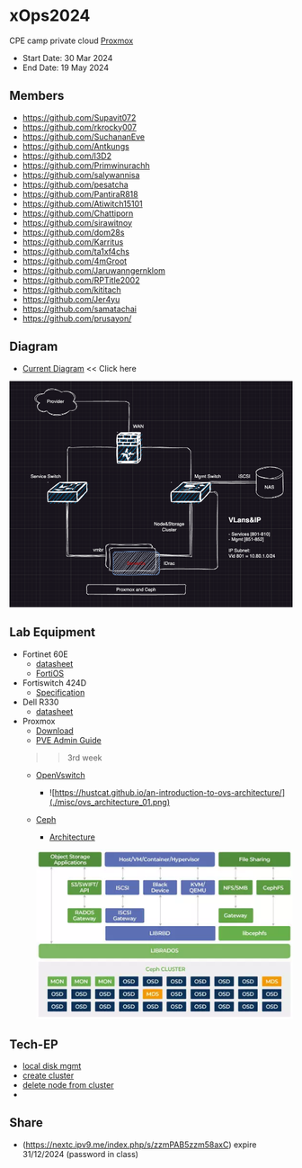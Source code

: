 # xOps2024
 CPE camp private cloud [Proxmox](https://www.proxmox.com/en/proxmox-virtual-environment/features)
 - Start Date: 30 Mar 2024
 - End Date: 19 May 2024

 ## Members
 - https://github.com/Supavit072
 - https://github.com/rkrocky007
 - https://github.com/SuchananEve
 - https://github.com/Antkungs
 - https://github.com/l3D2
 - https://github.com/Primwinurachh
 - https://github.com/salywannisa
 - https://github.com/pesatcha
 - https://github.com/PantiraR818
 - https://github.com/Atiwitch15101
 - https://github.com/Chattiporn
 - https://github.com/sirawitnoy
 - https://github.com/dom28s
 - https://github.com/Karritus
 - https://github.com/ta1xf4chs
 - https://github.com/4mGroot
 - https://github.com/Jaruwanngernklom
 - https://github.com/RPTitle2002
 - https://github.com/kititach
 - https://github.com/Jer4yu
 - https://github.com/samatachai
 - https://github.com/prusayon/

## Diagram

- [Current Diagram](https://viewer.diagrams.net/?tags=%7B%7D&highlight=0000ff&edit=_blank&layers=1&nav=1&title=proxmox24.drawio#Uhttps%3A%2F%2Fraw.githubusercontent.com%2Fpitimon%2FxOps2024%2Fmain%2Fmisc%2Fproxmox24.drawio#%7B%22pageId%22%3A%22ztWUro-rzghUD-m8kAbv%22%7D) << Click here

![Diagram Lab](./misc/xOps_Dia01.png)

## Lab Equipment
- Fortinet 60E 
  - [datasheet](https://www.firewalls.com/pub/media/wysiwyg/datasheets/Fortinet/FG-FW-60E.pdf)
  - [FortiOS](https://docs.fortinet.com/product/fortigate/hardware)
- Fortiswitch 424D
  - [Specification](https://www.avfirewalls.com.au/FortiSwitch-424D.asp)
- Dell R330
  - [datasheet](https://i.dell.com/sites/csdocuments/Shared-Content_data-Sheets_Documents/en/aa/Dell_PowerEdge_R330_SpecSheet_final.pdf)
- Proxmox
  - [Download](https://www.proxmox.com/en/downloads)
  - [PVE Admin Guide](https://pve.proxmox.com/pve-docs/pve-admin-guide.html) 
  >> 3rd week 
  - [OpenVswitch](https://docs.openvswitch.org/en/latest/intro/what-is-ovs/)
    - ![https://hustcat.github.io/an-introduction-to-ovs-architecture/](./misc/ovs_architecture_01.png)
  
  - [Ceph](https://insujang.github.io/2020-08-30/introduction-to-ceph/)
    - [Architecture](https://docs.ceph.com/en/latest/architecture/)
  

    ![](./misc/Ceph-cluster_blog-storage.webp)

## Tech-EP
- [local disk mgmt](https://www.loom.com/share/c29fabd6cdaf4325b36229faf555ceb4?sid=acb01e2e-b193-48d9-a227-ee720552fde1)
- [create cluster](https://www.loom.com/share/a1b90bcfd03140f188fcf1acc0e6e5bb?sid=14cb5774-2b1f-468b-b49a-5c8fb067b100)
- [delete node from cluster](https://www.loom.com/share/8585a75afff149e4b8fefcf045c973f8?sid=de60082b-316d-4813-9464-edbd694305c3)
- 
## Share
- (https://nextc.ipv9.me/index.php/s/zzmPAB5zzm58axC) expire 31/12/2024 (password in class)